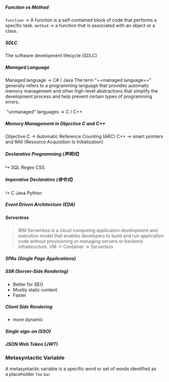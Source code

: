 
##### Function vs Method
`function` → A function is a self-contained block of code that performs a specific task.
`method` → a function that is associated with an object or a class.

##### SDLC
The software development lifecycle (SDLC)

##### Managed Language
Managed language → C# / Java
The term "==managed language==" generally refers to a programming language that provides automatic memory management and other high-level abstractions that simplify the development process and help prevent certain types of programming errors.

 "unmanaged" languages → C / C++

##### Memory Management in Objective C and C++
Objective C → Automatic Reference Counting (ARC)
C++ → smart pointers and RAII (Resource Acquisition Is Initialization)

##### Declarative Programming (声明式)
↳ SQL Regex CSS
##### Imperative Declarative (命令式)
↳ C Java Python

##### Event Driven Architecture (EDA)

##### Serverless
> IBM
> Serverless is a cloud computing application development and execution model that enables developers to build and run application code without provisioning or managing servers or backend infrastructure.
   VM → Container → Serverless


##### SPAs (Single Page Applications)
##### SSR (Server-Side Rendering)
- Better for SEO
- Mostly static content
-  Faster
##### Client Side Rendering
- more dynamic

##### Single sign-on (SSO)
##### JSON Web Token (JWT)

### Metasyntactic Variable
A metasyntactic variable is a specific word or set of words identified as a placeholder
`foo`
`bar`